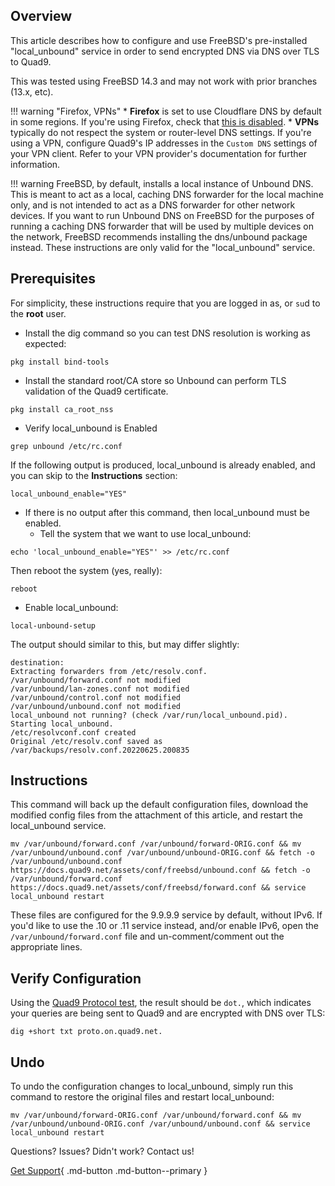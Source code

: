 ## Overview

This article describes how to configure and use FreeBSD's pre-installed "local_unbound" service in order to send encrypted DNS via DNS over TLS to Quad9.

This was tested using FreeBSD 14.3 and may not work with prior branches (13.x, etc).

!!! warning "Firefox, VPNs"
    * **Firefox** is set to use Cloudflare DNS by default in some regions. If you're using Firefox, check that [this is disabled](https://support.mozilla.org/en-US/kb/dns-over-https#w_configure-doh-protection-settings).
    * **VPNs** typically do not respect the system or router-level DNS settings. If you're using a VPN, configure Quad9's IP addresses in the `Custom DNS` settings of your VPN client. Refer to your VPN provider's documentation for further information.

!!! warning
    FreeBSD, by default, installs a local instance of Unbound DNS. This is meant to act as a local, caching DNS forwarder for the local machine only, and is not intended to act as a DNS forwarder for other network devices. If you want to run Unbound DNS on FreeBSD for the purposes of running a caching DNS forwarder that will be used by multiple devices on the network, FreeBSD recommends installing the dns/unbound package instead. These instructions are only valid for the "local_unbound" service.

## Prerequisites

For simplicity, these instructions require that you are logged in as, or `su`d to the **root** user.

* Install the dig command so you can test DNS resolution is working as expected:

```
pkg install bind-tools
```

* Install the standard root/CA store so Unbound can perform TLS validation of the Quad9 certificate.

```
pkg install ca_root_nss
```

* Verify local_unbound is Enabled

```
grep unbound /etc/rc.conf
```

If the following output is produced, local_unbound is already enabled, and you can skip to the **Instructions** section:

```
local_unbound_enable="YES"
```

* If there is no output after this command, then local_unbound must be enabled.
    * Tell the system that we want to use local_unbound:
```
echo 'local_unbound_enable="YES"' >> /etc/rc.conf
```

Then reboot the system (yes, really):

```
reboot
```

* Enable local_unbound:

```
local-unbound-setup
```

The output should similar to this, but may differ slightly:

```
destination: 
Extracting forwarders from /etc/resolv.conf.
/var/unbound/forward.conf not modified
/var/unbound/lan-zones.conf not modified
/var/unbound/control.conf not modified
/var/unbound/unbound.conf not modified
local_unbound not running? (check /var/run/local_unbound.pid).
Starting local_unbound.
/etc/resolvconf.conf created
Original /etc/resolv.conf saved as /var/backups/resolv.conf.20220625.200835
```
## Instructions

This command will back up the default configuration files, download the modified config files from the attachment of this article, and restart the local_unbound service.

```
mv /var/unbound/forward.conf /var/unbound/forward-ORIG.conf && mv /var/unbound/unbound.conf /var/unbound/unbound-ORIG.conf && fetch -o /var/unbound/unbound.conf https://docs.quad9.net/assets/conf/freebsd/unbound.conf && fetch -o /var/unbound/forward.conf https://docs.quad9.net/assets/conf/freebsd/forward.conf && service local_unbound restart
```

These files are configured for the 9.9.9.9 service by default, without IPv6. If you'd like to use the .10 or .11 service instead, and/or enable IPv6, open the `/var/unbound/forward.conf` file and un-comment/comment out the appropriate lines.

## Verify Configuration

Using the [Quad9 Protocol test](https://docs.quad9.net/FAQs/#protocol-test-confirm-on-which-protocol-quad9-received-your-query), the result should be `dot.`, which indicates your queries are being sent to Quad9 and are encrypted with DNS over TLS:

```
dig +short txt proto.on.quad9.net.
```

## Undo

To undo the configuration changes to local_unbound, simply run this command to restore the original files and restart local_unbound:

```
mv /var/unbound/forward-ORIG.conf /var/unbound/forward.conf && mv /var/unbound/unbound-ORIG.conf /var/unbound/unbound.conf && service local_unbound restart
```

Questions? Issues? Didn't work? Contact us!

[Get Support](https://quad9.net/support/contact){ .md-button .md-button--primary }
